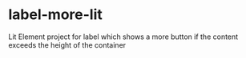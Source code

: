 # label-more-lit
Lit Element project for label which shows a more button if the content exceeds the height of the container 
